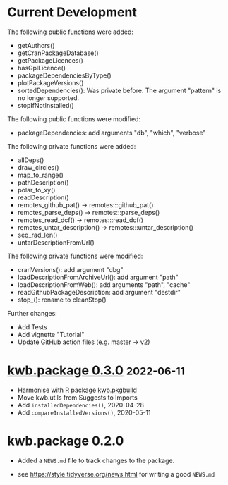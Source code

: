 # Current Development

The following public functions were added:

- getAuthors()
- getCranPackageDatabase()
- getPackageLicences()
- hasGplLicence()
- packageDependenciesByType()
- plotPackageVersions()
- sortedDependencies(): Was private before. The argument "pattern" is no longer
  supported.
- stopIfNotInstalled()

The following public functions were modified:

- packageDependencies: add arguments "db", "which", "verbose"

The following private functions were added:

- allDeps()
- draw_circles()
- map_to_range()
- pathDescription()
- polar_to_xy()
- readDescription()
- remotes_github_pat() -> remotes:::github_pat()
- remotes_parse_deps() -> remotes:::parse_deps()
- remotes_read_dcf() -> remotes:::read_dcf()
- remotes_untar_description() -> remotes:::untar_description()
- seq_rad_len()
- untarDescriptionFromUrl()

The following private functions were modified:

- cranVersions(): add argument "dbg"
- loadDescriptionFromArchiveUrl(): add argument "path"
- loadDescriptionFromWeb(): add arguments "path", "cache"
- readGithubPackageDescription: add argument "destdir"
- stop_(): rename to cleanStop()

Further changes:

- Add Tests
- Add vignette "Tutorial"
- Update GitHub action files (e.g. master -> v2)

# [kwb.package 0.3.0](https://github.com/KWB-R/kwb.package/releases/tag/v0.3.0) <small>2022-06-11</small>

* Harmonise with R package [kwb.pkgbuild](https://kwb-r.github.io/kwb.pkgbuild)
* Move kwb.utils from Suggests to Imports
* Add `installedDependencies()`, 2020-04-28
* Add `compareInstalledVersions()`, 2020-05-11

# kwb.package 0.2.0

* Added a `NEWS.md` file to track changes to the package.

* see https://style.tidyverse.org/news.html for writing a good `NEWS.md`


